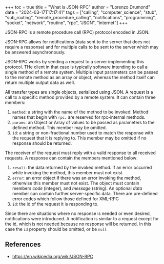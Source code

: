 +++
toc = true
title = "What is JSON-RPC"
author = "Lorenzo Drumond"
date = "2024-03-17T17:17:41"
tags = ["calling",  "computer_science",  "stub",  "sub_routing",  "remote_procedure_calling",  "notifications",  "programming",  "socket",  "network",  "routine",  "rpc",  "JSON",  "internet"]
+++


JSON-RPC is a remote procedure call (RPC) protocol encoded in JSON.

JSON-RPC allows for notifications (data sent to the server that does not require a response) and for multiple calls to be sent to the server which may be answered asynchronously.

JSON-RPC works by sending a request to a server implementing this protocol. THe client in that case is typically software intending to call a single method of a remote system. Multiple input parameters can be passed to the remote method as an array or object, whereas the method itself can return multiple output data as well.

All transfer types are single objects, serialized using JSON. A request is a call to a specific method provided by a remote system. It can contain three members:

1. `method`: a string with the name of the method to be invoked. Method names that begin with `rpc.` are reserved for rpc-internal methods.
2. `params`: an Object or Array of values to be passed as parameters to the defined method. This member may be omitted.
3. `id`: a string or non-fractional number used to match the response with the request that it is replying to. This member may be omitted if no response should be returned.

The receiver of the request must reply with a valid response to all received requests. A response can contain the members mentioned below:

1. `result`: the data returned by the invoked method. If an error occurred while invoking the method, this member must not exist.
2. `error`: an error object if there was an error invoking the method, otherwise this member must not exist. The object must contain members _code_ (integer), and _message_ (string). An optional _data_ member can contain further server-specific data. There are pre-defined error codes which follow those defined for XML-RPC
3. `id`: the id of the request it is responding to.

Since there are situations where no response is needed or even desired, notifications were introduced. A notification is similar to a request except for the id, which is not needed because no response will be returned. In this case the `id` property should be omitted, or be `null`

## References
- https://en.wikipedia.org/wiki/JSON-RPC
